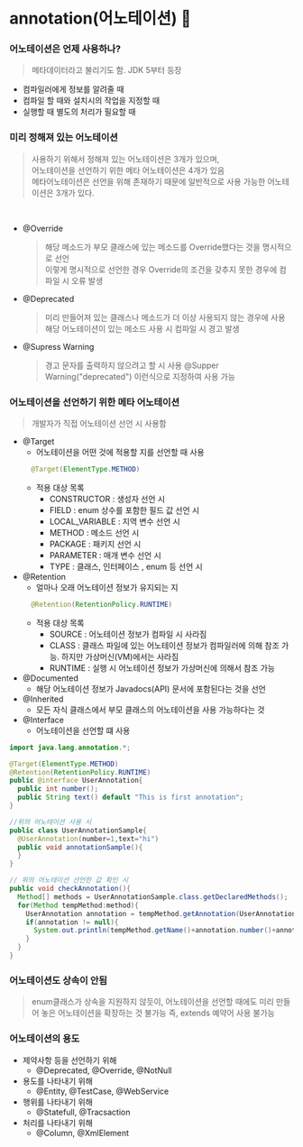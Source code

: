 # annotation(어노테이션) 📌

### 어노테이션은 언제 사용하나?
> 메타데이터라고 불리기도 함.   JDK 5부터 등장
* 컴파일러에게 정보를 알려줄 때
* 컴파일 할 때와 설치시의 작업을 지정할 때
* 실행할 때 별도의 처리가 필요할 때

### 미리 정해져 있는 어노테이션
> 사용하기 위해서 정해져 있는 어노테이션은 3개가 있으며,   
> 어노테이션을 선언하기 위한 메타 어노테이션은 4개가 있음   
> 메타어노테이션은 선언을 위해 존재하기 때문에 일반적으로 사용 가능한 어노테이션은 3개가 있다.

<br>

* @Override
  > 해당 메소드가 부모 클래스에 있는 메소드를 Override했다는 것을 명시적으로 선언   
  > 이렇게 명시적으로 선언한 경우 Override의 조건을 갖추지 못한 경우에 컴파일 시 오류 발생
* @Deprecated
  > 미리 만들어져 있는 클래스나 메소드가 더 이상 사용되지 않는 경우에 사용
  > 해당 어노테이션이 있는 메소드 사용 시 컴파일 시 경고 발생
* @Supress Warning
  > 경고 문자를 출력하지 않으려고 할 시 사용
  > @Supper Warning("deprecated") 이런식으로 지정하여 사용 가능

### 어노테이션을 선언하기 위한 메타 어노테이션
> 개발자가 직접 어노테이션 선언 시 사용함
* @Target
  * 어노테이션을 어떤 것에 적용할 지를 선언할 때 사용
  ```java
    @Target(ElementType.METHOD)
  ```
    * 적용 대상 목록
        - CONSTRUCTOR : 생성자 선언 시
        - FIELD : enum 상수를 포함한 필드 값 선언 시
        - LOCAL_VARIABLE : 지역 변수 선언 시
        - METHOD : 메소드 선언 시 
        - PACKAGE : 패키지 선언 시
        - PARAMETER : 매개 변수 선언 시
        - TYPE : 클래스, 인터페이스 , enum 등 선언 시
* @Retention
  * 얼마나 오래 어노테이션 정보가 유지되는 지 
  ```java
    @Retention(RetentionPolicy.RUNTIME)
  ```
    * 적용 대상 목록
        - SOURCE : 어노테이션 정보가 컴파일 시 사라짐
        - CLASS : 클래스 파일에 있는 어노테이션 정보가 컴파일러에 의해 참조 가능. 하지만 가상머신(VM)에서는 사라짐
        - RUNTIME : 실행 시 어노테이션 정보가 가상머신에 의해서 참조 가능
* @Documented
  * 해당 어노테이션 정보가 Javadocs(API) 문서에 포함된다는 것을 선언
* @Inherited
  * 모든 자식 클래스에서 부모 클래스의 어노테이션을 사용 가능하다는 것
* @Interface
  * 어노테이션을 선언할 떄 사용
```java
import java.lang.annotation.*;

@Target(ElementType.METHOD)
@Retention(RetentionPolicy.RUNTIME)
public @interface UserAnnotation{
  public int number();
  public String text() default "This is first annotation";
}

//위의 어노테이션 사용 시
public class UserAnnotationSample{
  @UserAnnotation(number=1,text="hi")
  public void annotationSample(){
  }
}

// 위의 어노테이션 선언한 값 확인 시
public void checkAnnotation(){
  Method[] methods = UserAnnotationSample.class.getDeclaredMethods();
  for(Method tempMethod:method){
    UserAnnotation annotation = tempMethod.getAnnotation(UserAnnotation.class);
    if(annotation != null){
      System.out.println(tempMethod.getName()+annotation.number()+annotation.text());
    }
  }
}
```

### 어노테이션도 상속이 안됨
> enum클래스가 상속을 지원하지 않듯이, 어노테이션을 선언할 때에도 미리 만들어 놓은 어노테이션을 확장하는 것 불가능
> 즉, extends 예약어 사용 불가능

### 어노테이션의 용도
* 제약사항 등을 선언하기 위해
  * @Deprecated, @Override, @NotNull
* 용도를 나타내기 위해
  * @Entity, @TestCase, @WebService
* 행위를 나타내기 위해
  * @Statefull, @Tracsaction
* 처리를 나타내기 위해
  * @Column, @XmlElement
